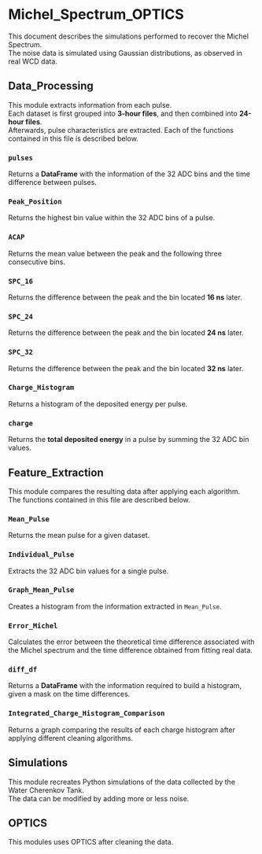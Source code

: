 # Michel_Spectrum_OPTICS

This document describes the simulations performed to recover the Michel Spectrum.  
The noise data is simulated using Gaussian distributions, as observed in real WCD data.  

## Data_Processing  

This module extracts information from each pulse.  
Each dataset is first grouped into **3-hour files**, and then combined into **24-hour files**.  
Afterwards, pulse characteristics are extracted. Each of the functions contained in this file is described below.

### `pulses`  
Returns a **DataFrame** with the information of the 32 ADC bins and the time difference between pulses.  

### `Peak_Position`  
Returns the highest bin value within the 32 ADC bins of a pulse.  

### `ACAP`  
Returns the mean value between the peak and the following three consecutive bins.  

### `SPC_16`  
Returns the difference between the peak and the bin located **16 ns** later.  

### `SPC_24`  
Returns the difference between the peak and the bin located **24 ns** later.  

### `SPC_32`  
Returns the difference between the peak and the bin located **32 ns** later.  

### `Charge_Histogram`  
Returns a histogram of the deposited energy per pulse.  

### `charge`  
Returns the **total deposited energy** in a pulse by summing the 32 ADC bin values.  

## Feature_Extraction  

This module compares the resulting data after applying each algorithm.  
The functions contained in this file are described below.

### `Mean_Pulse`  
Returns the mean pulse for a given dataset.  

### `Individual_Pulse`  
Extracts the 32 ADC bin values for a single pulse.  

### `Graph_Mean_Pulse`  
Creates a histogram from the information extracted in `Mean_Pulse`.  

### `Error_Michel`  
Calculates the error between the theoretical time difference associated with the Michel spectrum and the time difference obtained from fitting real data.  

### `diff_df`  
Returns a **DataFrame** with the information required to build a histogram, given a mask on the time differences.  

### `Integrated_Charge_Histogram_Comparison`  
Returns a graph comparing the results of each charge histogram after applying different cleaning algorithms.  

## Simulations  

This module recreates Python simulations of the data collected by the Water Cherenkov Tank.  
The data can be modified by adding more or less noise.  

## OPTICS 

This modules uses OPTICS after cleaning the data.
